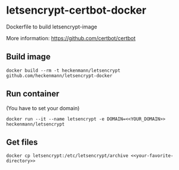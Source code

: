 # letsencrypt-certbot-docker
Dockerfile to build letsencrypt-image

More information:
https://github.com/certbot/certbot

## Build image
```
docker build --rm -t heckenmann/letsencrypt github.com/heckenmann/letsencrypt-docker
```

## Run container
(You have to set your domain)
```
docker run --it --name letsencrypt -e DOMAIN=<<YOUR_DOMAIN>> heckenmann/letsencrypt
```

## Get files
```
docker cp letsencrypt:/etc/letsencrypt/archive <<your-favorite-directory>>
```
